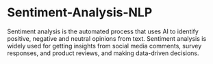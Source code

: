 # Sentiment-Analysis-NLP
Sentiment analysis is the automated process that uses AI to identify positive, negative and neutral opinions from text.
Sentiment analysis is widely used for getting insights from social media comments, survey responses, and product reviews, 
and making data-driven decisions.
#

